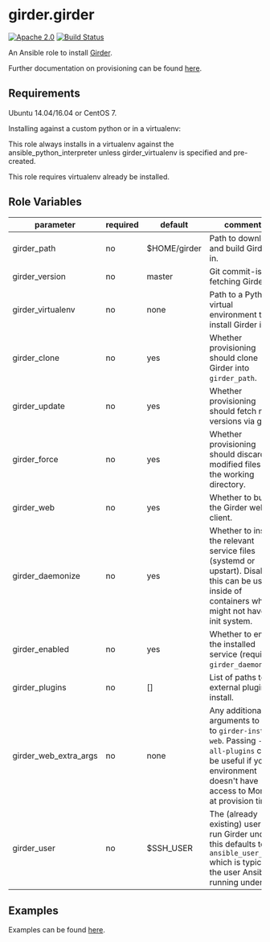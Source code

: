 girder.girder
=============
[![Apache 2.0](https://img.shields.io/badge/license-Apache%202-blue.svg)](https://raw.githubusercontent.com/girder/ansible-role-girder/master/LICENSE)
[![Build Status](https://travis-ci.org/girder/ansible-role-girder.svg?branch=master)](https://travis-ci.org/girder/ansible-role-girder)

An Ansible role to install [Girder](https://github.com/girder/girder).

Further documentation on provisioning can be found [here](https://girder.readthedocs.io/en/latest/provisioning.html).

Requirements
------------

Ubuntu 14.04/16.04 or CentOS 7.

Installing against a custom python or in a virtualenv:

This role always installs in a virtualenv against the ansible_python_interpreter unless girder_virtualenv is specified and pre-created.

This role requires virtualenv already be installed.


Role Variables
--------------

| parameter                  | required | default        | comments                                                                                                                                                            |
| -------------------------- | -------- | -------------- | ------------------------------------------------------------------------------------------------------------------------------------------------------------------- |
| girder_path                | no       | $HOME/girder   | Path to download and build Girder in.                                                                                                                               |
| girder_version             | no       | master         | Git commit-ish for fetching Girder.                                                                                                                                 |
| girder_virtualenv          | no       | none           | Path to a Python virtual environment to install Girder in.                                                                                                          |
| girder_clone               | no       | yes            | Whether provisioning should clone Girder into `girder_path`.                                                                                                        |
| girder_update              | no       | yes            | Whether provisioning should fetch new versions via git.                                                                                                             |
| girder_force               | no       | yes            | Whether provisioning should discard modified files in the working directory.                                                                                        |
| girder_web                 | no       | yes            | Whether to build the Girder web client.                                                                                                                             |
| girder_daemonize           | no       | yes            | Whether to install the relevant service files (systemd or upstart). Disabling this can be useful inside of containers which might not have an init system.          |
| girder_enabled             | no       | yes            | Whether to enable the installed service (requires `girder_daemonize`).                                                                                              |
| girder_plugins             | no       | []             | List of paths to external plugins to install.                                                                                                                       |
| girder_web_extra_args      | no       | none           | Any additional arguments to pass to `girder-install web`. Passing `--all-plugins` can be useful if your environment doesn't have access to Mongo at provision time. |
| girder_user                | no       | $SSH_USER      | The (already existing) user to run Girder under, this defaults to `ansible_user_id` which is typically the user Ansible is running under.                           |

Examples
--------
Examples can be found [here](https://github.com/girder/girder/tree/master/devops/ansible/examples).
